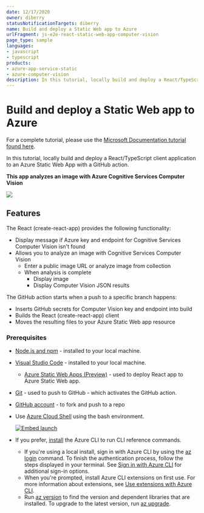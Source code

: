 ```yaml
---
date: 12/17/2020
owner: diberry
statusNotificationTargets: diberry	
name: Build and deploy a Static Web app to Azure
urlFragment: js-e2e-react-static-web-app-computer-vision
page_type: sample
languages:
- javascript
- typescript
products:
- azure-app-service-static
- azure-computer-vision
description: In this tutorial, locally build and deploy a React/TypeScript client application to an Azure Static Web App with a GitHub action. Allows you to analyze an image with Cognitive Services Computer Vision.
---
```


# Build and deploy a Static Web app to Azure

For a complete tutorial, please use the [Microsoft Documentation tutorial found here](https://docs.microsoft.com/azure/developer/javascript/tutorial/static-web-app/introduction). 

In this tutorial, locally build and deploy a React/TypeScript client application to an Azure Static Web App with a GitHub action. 

**This app analyzes an image with Azure Cognitive Services Computer Vision**

![](https://docs.microsoft.com/azure/developer/javascript/media/static-web-app/browser-screenshot-react-computervision-app-image-analysis-result.png)

## Features

The React (create-react-app) provides the following functionality: 
* Display message if Azure key and endpoint for Cognitive Services Computer Vision isn't found
* Allows you to analyze an image with Cognitive Services Computer Vision
    * Enter a public image URL or analyze image from collection
    * When analysis is complete
        * Display image
        * Display Computer Vision JSON results 

The GitHub action starts when a push to a specific branch happens:
* Inserts GitHub secrets for Computer Vision key and endpoint into build
* Builds the React (create-react-app) client
* Moves the resulting files to your Azure Static Web app resource

### Prerequisites


- [Node.js and npm](https://nodejs.org/en/download) - installed to your local machine.
- [Visual Studio Code](https://code.visualstudio.com/) - installed to your local machine. 
    - [Azure Static Web Apps (Preview)](https://marketplace.visualstudio.com/items?itemName=ms-azuretools.vscode-azurestaticwebapps) - used to deploy React app to Azure Static Web app.
- [Git](https://git-scm.com/downloads) - used to push to GitHub - which activates the GitHub action.
- [GitHub account](https://github.com/join) - to fork and push to a repo
- Use [Azure Cloud Shell](https://docs.microsoft.com/azure/cloud-shell/quickstart) using the bash environment.

   [![Embed launch](https://shell.azure.com/images/launchcloudshell.png "Launch Azure Cloud Shell")](https://shell.azure.com)   
- If you prefer, [install](https://docs.microsoft.com/cli/azure/install-azure-cli) the Azure CLI to run CLI reference commands.
   - If you're using a local install, sign in with Azure CLI by using the [az login](https://docs.microsoft.com/cli/azure/reference-index#az-login) command.  To finish the authentication process, follow the steps displayed in your terminal.  See [Sign in with Azure CLI](https://docs.microsoft.com/cli/azure/authenticate-azure-cli) for additional sign-in options.
  - When you're prompted, install Azure CLI extensions on first use.  For more information about extensions, see [Use extensions with Azure CLI](https://docs.microsoft.com/cli/azure/azure-cli-extensions-overview).
  - Run [az version](https://docs.microsoft.com/cli/azure/reference-index?#az_version) to find the version and dependent libraries that are installed. To upgrade to the latest version, run [az upgrade](https://docs.microsoft.com/cli/azure/reference-index?#az_upgrade).

